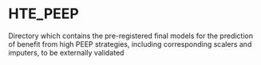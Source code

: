 # HTE_PEEP
Directory which contains the pre-registered final models for the prediction of benefit from high PEEP strategies, including corresponding scalers and imputers, to be externally validated
